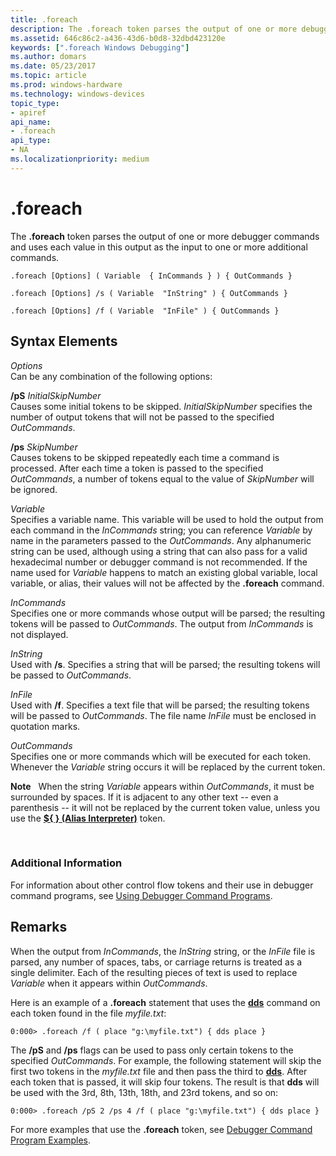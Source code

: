 ```yaml
---
title: .foreach
description: The .foreach token parses the output of one or more debugger commands and uses each value in this output as the input to one or more additional commands.
ms.assetid: 646c86c2-a436-43d6-b0d8-32dbd423120e
keywords: [".foreach Windows Debugging"]
ms.author: domars
ms.date: 05/23/2017
ms.topic: article
ms.prod: windows-hardware
ms.technology: windows-devices
topic_type:
- apiref
api_name:
- .foreach
api_type:
- NA
ms.localizationpriority: medium
---
```


# .foreach


The **.foreach** token parses the output of one or more debugger commands and uses each value in this output as the input to one or more additional commands.

```
.foreach [Options] ( Variable  { InCommands } ) { OutCommands } 

.foreach [Options] /s ( Variable  "InString" ) { OutCommands } 

.foreach [Options] /f ( Variable  "InFile" ) { OutCommands } 
```

## <span id="ddk_token_foreach_dbg"></span><span id="DDK_TOKEN_FOREACH_DBG"></span>Syntax Elements


<span id="_______Options______"></span><span id="_______options______"></span><span id="_______OPTIONS______"></span> *Options*   
Can be any combination of the following options:

<span id="_pS_InitialSkipNumber"></span><span id="_ps_initialskipnumber"></span><span id="_PS_INITIALSKIPNUMBER"></span>**/pS** *InitialSkipNumber*  
Causes some initial tokens to be skipped. *InitialSkipNumber* specifies the number of output tokens that will not be passed to the specified *OutCommands*.

<span id="_ps_SkipNumber"></span><span id="_ps_skipnumber"></span><span id="_PS_SKIPNUMBER"></span>**/ps** *SkipNumber*  
Causes tokens to be skipped repeatedly each time a command is processed. After each time a token is passed to the specified *OutCommands*, a number of tokens equal to the value of *SkipNumber* will be ignored.

<span id="_______Variable______"></span><span id="_______variable______"></span><span id="_______VARIABLE______"></span> *Variable*   
Specifies a variable name. This variable will be used to hold the output from each command in the *InCommands* string; you can reference *Variable* by name in the parameters passed to the *OutCommands*. Any alphanumeric string can be used, although using a string that can also pass for a valid hexadecimal number or debugger command is not recommended. If the name used for *Variable* happens to match an existing global variable, local variable, or alias, their values will not be affected by the **.foreach** command.

<span id="_______InCommands______"></span><span id="_______incommands______"></span><span id="_______INCOMMANDS______"></span> *InCommands*   
Specifies one or more commands whose output will be parsed; the resulting tokens will be passed to *OutCommands*. The output from *InCommands* is not displayed.

<span id="_______InString______"></span><span id="_______instring______"></span><span id="_______INSTRING______"></span> *InString*   
Used with **/s**. Specifies a string that will be parsed; the resulting tokens will be passed to *OutCommands*.

<span id="_______InFile______"></span><span id="_______infile______"></span><span id="_______INFILE______"></span> *InFile*   
Used with **/f**. Specifies a text file that will be parsed; the resulting tokens will be passed to *OutCommands*. The file name *InFile* must be enclosed in quotation marks.

<span id="_______OutCommands______"></span><span id="_______outcommands______"></span><span id="_______OUTCOMMANDS______"></span> *OutCommands*   
Specifies one or more commands which will be executed for each token. Whenever the *Variable* string occurs it will be replaced by the current token.

**Note**   When the string *Variable* appears within *OutCommands*, it must be surrounded by spaces. If it is adjacent to any other text -- even a parenthesis -- it will not be replaced by the current token value, unless you use the [**${ } (Alias Interpreter)**](-------alias-interpreter-.md) token.

 

### <span id="Additional_Information"></span><span id="additional_information"></span><span id="ADDITIONAL_INFORMATION"></span>Additional Information

For information about other control flow tokens and their use in debugger command programs, see [Using Debugger Command Programs](using-debugger-command-programs.md).

Remarks
-------

When the output from *InCommands*, the *InString* string, or the *InFile* file is parsed, any number of spaces, tabs, or carriage returns is treated as a single delimiter. Each of the resulting pieces of text is used to replace *Variable* when it appears within *OutCommands*.

Here is an example of a **.foreach** statement that uses the [**dds**](dds--dps--dqs--display-words-and-symbols-.md) command on each token found in the file *myfile.txt*:

```
0:000> .foreach /f ( place "g:\myfile.txt") { dds place } 
```

The **/pS** and **/ps** flags can be used to pass only certain tokens to the specified *OutCommands*. For example, the following statement will skip the first two tokens in the *myfile.txt* file and then pass the third to [**dds**](dds--dps--dqs--display-words-and-symbols-.md). After each token that is passed, it will skip four tokens. The result is that **dds** will be used with the 3rd, 8th, 13th, 18th, and 23rd tokens, and so on:

```
0:000> .foreach /pS 2 /ps 4 /f ( place "g:\myfile.txt") { dds place } 
```

For more examples that use the **.foreach** token, see [Debugger Command Program Examples](debugger-command-program-examples.md).

 

 






